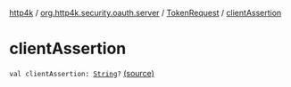 [http4k](../../index.md) / [org.http4k.security.oauth.server](../index.md) / [TokenRequest](index.md) / [clientAssertion](./client-assertion.md)

# clientAssertion

`val clientAssertion: `[`String`](https://kotlinlang.org/api/latest/jvm/stdlib/kotlin/-string/index.html)`?` [(source)](https://github.com/http4k/http4k/blob/master/http4k-security-oauth/src/main/kotlin/org/http4k/security/oauth/server/TokenRequest.kt#L12)